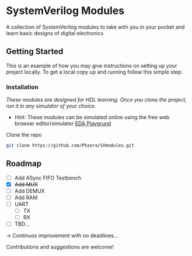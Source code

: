 # SystemVerilog Modules
A collection of SystemVerilog modules to take with you in your pocket and
learn basic designs of digital electronics
 
## Getting Started
This is an example of how you may give instructions on setting up your project locally.
To get a local copy up and running follow this simple step:

### Installation
_These modules are designed for HDL learning. Once you clone the project, run it in any simulator of your choice._
 * Hint: These modules can be simulated online using the free web browser editor/simulator [EDA Playgrund](https://www.edaplayground.com)

 Clone the repo
   ```sh
   git clone https://github.com/Phzera/SVmodules.git
   ```

## Roadmap

- [ ] Add ASync FIFO Testbench
- [X] <s>Add MUX</s>
- [ ] Add DEMUX
- [ ] Add RAM
- [ ] UART
    - [ ] TX
    - [ ] RX
- [ ] TBD...

-> Continuos improvement with no deadlines...

Contributions and suggestions are welcome!

<!---
 See the [open issues](https://github.com/othneildrew/Best-README-Template/issues)
 for a full list of proposed features (and known issues).-->



